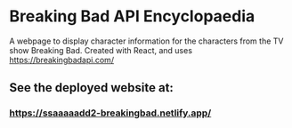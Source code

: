 # Breaking Bad API Encyclopaedia

A webpage to display character information for the characters from the TV show Breaking Bad. Created with React, and uses https://breakingbadapi.com/


## See the deployed website at:
### https://ssaaaaadd2-breakingbad.netlify.app/
